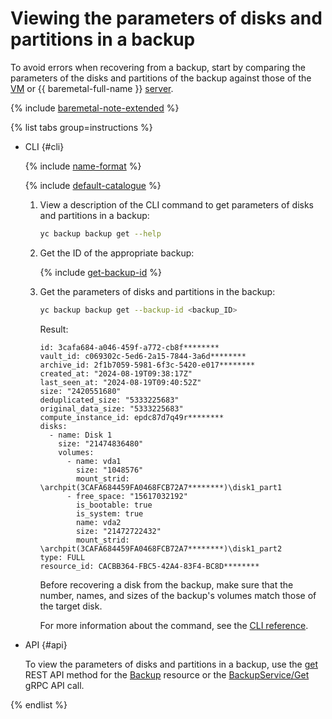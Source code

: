 # Viewing the parameters of disks and partitions in a backup

To avoid errors when recovering from a backup, start by comparing the parameters of the disks and partitions of the backup against those of the [VM](../../../compute/concepts/vm.md) or {{ baremetal-full-name }} [server](../../../baremetal/concepts/servers.md).

{% include [baremetal-note-extended](../../../_includes/backup/baremetal-note-extended.md) %}

{% list tabs group=instructions %}

- CLI {#cli}

  {% include [name-format](../../../_includes/cli-install.md) %}

  {% include [default-catalogue](../../../_includes/default-catalogue.md) %}

  1. View a description of the CLI command to get parameters of disks and partitions in a backup:

      ```bash
      yc backup backup get --help
      ```

  1. Get the ID of the appropriate backup:

      {% include [get-backup-id](../../../_includes/backup/operations/get-backup-id.md) %}

  1. Get the parameters of disks and partitions in the backup:

      ```bash
      yc backup backup get --backup-id <backup_ID>
      ```

      Result:

      ```text
      id: 3cafa684-a046-459f-a772-cb8f********
      vault_id: c069302c-5ed6-2a15-7844-3a6d********
      archive_id: 2f1b7059-5981-6f3c-5420-e017********
      created_at: "2024-08-19T09:38:17Z"
      last_seen_at: "2024-08-19T09:40:52Z"
      size: "2420551680"
      deduplicated_size: "5333225683"
      original_data_size: "5333225683"
      compute_instance_id: epdc87d7q49r********
      disks:
        - name: Disk 1
          size: "21474836480"
          volumes:
            - name: vda1
              size: "1048576"
              mount_strid: \archpit(3CAFA684459FA0468FCB72A7********)\disk1_part1
            - free_space: "15617032192"
              is_bootable: true
              is_system: true
              name: vda2
              size: "21472722432"
              mount_strid: \archpit(3CAFA684459FA0468FCB72A7********)\disk1_part2
      type: FULL
      resource_id: CACBB364-FBC5-42A4-83F4-BC8D********
      ```

      Before recovering a disk from the backup, make sure that the number, names, and sizes of the backup's volumes match those of the target disk.

      For more information about the command, see the [CLI reference](../../../cli/cli-ref/backup/cli-ref/backup/get.md).

- API {#api}

  To view the parameters of disks and partitions in a backup, use the [get](../../backup/api-ref/Backup/get.md) REST API method for the [Backup](../../backup/api-ref/Backup/index.md) resource or the [BackupService/Get](../../backup/api-ref/grpc/Backup/get.md) gRPC API call.

{% endlist %}